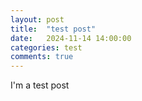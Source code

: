```yaml
---
layout: post
title:  "test post"
date:   2024-11-14 14:00:00
categories: test
comments: true
---
```


I'm a test post